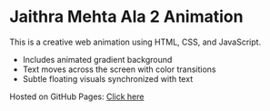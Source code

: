 # Jaithra Mehta Ala 2 Animation

This is a creative web animation using HTML, CSS, and JavaScript.

- Includes animated gradient background
- Text moves across the screen with color transitions
- Subtle floating visuals synchronized with text

Hosted on GitHub Pages: [Click here](https://project9090.github.io/ala2/)

